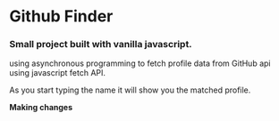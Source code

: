 # Github Finder

### Small project built with vanilla javascript.

<p> using asynchronous programming to fetch profile data from GitHub api using javascript fetch API.</p>

<p>As you start typing the name it will show you the matched profile.</p>

<strong> Making changes </strong>
